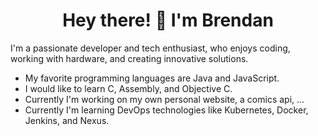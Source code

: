 
<h1 align="center">Hey there! 👋 I'm Brendan</h1>

I'm a passionate developer and tech enthusiast, who enjoys coding, working with hardware, and creating innovative solutions.

- My favorite programming languages are Java and JavaScript.
- I would like to learn C, Assembly, and Objective C.
- Currently I'm working on my own personal website, a comics api, ...
- Currently I'm learning DevOps technologies like Kubernetes, Docker, Jenkins, and Nexus.
